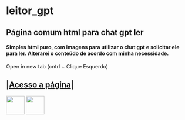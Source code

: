 # leitor_gpt
## Página comum html para chat gpt ler

#### Simples html puro, com imagens para utilizar o chat gpt e solicitar ele para ler. Alterarei o conteúdo de acordo com minha necessidade.

Open in new tab (cntrl + Clique Esquerdo)

|[Acesso a página](https://itslevictor.github.io/leitor_gpt/)|   
-------------------------------------------------------------------

<div>  
 <img href="https://github.com/itslevictor/leitor_gpt/blob/main/README.md" width=50 height = 50 src="https://www.computerhope.com/jargon/c/ctrl-key.png" /> <img href="https://github.com/itslevictor/leitor_gpt/blob/main/README.md" width=50 height = 50 src="https://img.finalfantasyxiv.com/lds/h/K/HW5NPzTD5Kr0bXYUDiTTmMkvlw.png" /></div>
<br>

